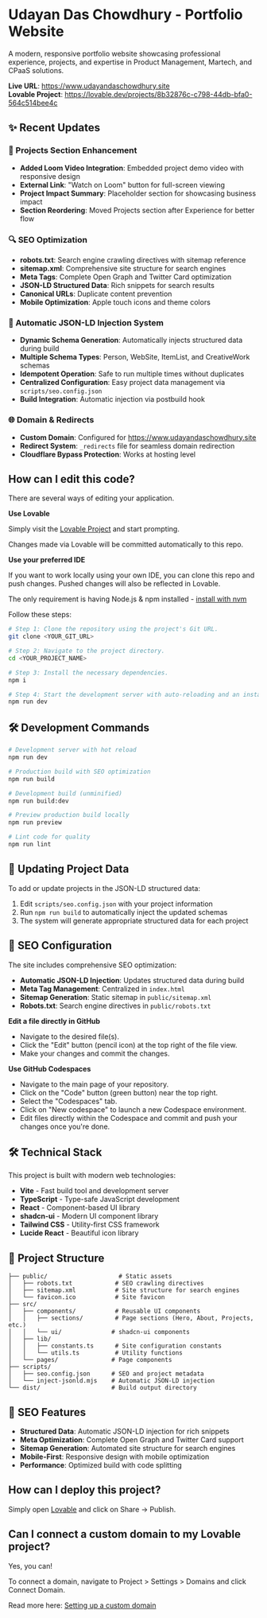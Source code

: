 # Udayan Das Chowdhury - Portfolio Website

A modern, responsive portfolio website showcasing professional experience, projects, and expertise in Product Management, Martech, and CPaaS solutions.

**Live URL**: https://www.udayandaschowdhury.site  
**Lovable Project**: https://lovable.dev/projects/8b32876c-c798-44db-bfa0-564c514bee4c

## ✨ Recent Updates

### 🎥 Projects Section Enhancement
- **Added Loom Video Integration**: Embedded project demo video with responsive design
- **External Link**: "Watch on Loom" button for full-screen viewing
- **Project Impact Summary**: Placeholder section for showcasing business impact
- **Section Reordering**: Moved Projects section after Experience for better flow

### 🔍 SEO Optimization
- **robots.txt**: Search engine crawling directives with sitemap reference
- **sitemap.xml**: Comprehensive site structure for search engines
- **Meta Tags**: Complete Open Graph and Twitter Card optimization
- **JSON-LD Structured Data**: Rich snippets for search results
- **Canonical URLs**: Duplicate content prevention
- **Mobile Optimization**: Apple touch icons and theme colors

### 🤖 Automatic JSON-LD Injection System
- **Dynamic Schema Generation**: Automatically injects structured data during build
- **Multiple Schema Types**: Person, WebSite, ItemList, and CreativeWork schemas
- **Idempotent Operation**: Safe to run multiple times without duplicates
- **Centralized Configuration**: Easy project data management via `scripts/seo.config.json`
- **Build Integration**: Automatic injection via postbuild hook

### 🌐 Domain & Redirects
- **Custom Domain**: Configured for https://www.udayandaschowdhury.site
- **Redirect System**: `_redirects` file for seamless domain redirection
- **Cloudflare Bypass Protection**: Works at hosting level

## How can I edit this code?

There are several ways of editing your application.

**Use Lovable**

Simply visit the [Lovable Project](https://lovable.dev/projects/8b32876c-c798-44db-bfa0-564c514bee4c) and start prompting.

Changes made via Lovable will be committed automatically to this repo.

**Use your preferred IDE**

If you want to work locally using your own IDE, you can clone this repo and push changes. Pushed changes will also be reflected in Lovable.

The only requirement is having Node.js & npm installed - [install with nvm](https://github.com/nvm-sh/nvm#installing-and-updating)

Follow these steps:

```sh
# Step 1: Clone the repository using the project's Git URL.
git clone <YOUR_GIT_URL>

# Step 2: Navigate to the project directory.
cd <YOUR_PROJECT_NAME>

# Step 3: Install the necessary dependencies.
npm i

# Step 4: Start the development server with auto-reloading and an instant preview.
npm run dev
```

## 🛠️ Development Commands

```sh
# Development server with hot reload
npm run dev

# Production build with SEO optimization
npm run build

# Development build (unminified)
npm run build:dev

# Preview production build locally
npm run preview

# Lint code for quality
npm run lint
```

## 📝 Updating Project Data

To add or update projects in the JSON-LD structured data:

1. Edit `scripts/seo.config.json` with your project information
2. Run `npm run build` to automatically inject the updated schemas
3. The system will generate appropriate structured data for each project

## 🔧 SEO Configuration

The site includes comprehensive SEO optimization:

- **Automatic JSON-LD Injection**: Updates structured data during build
- **Meta Tag Management**: Centralized in `index.html`
- **Sitemap Generation**: Static sitemap in `public/sitemap.xml`
- **Robots.txt**: Search engine directives in `public/robots.txt`

**Edit a file directly in GitHub**

- Navigate to the desired file(s).
- Click the "Edit" button (pencil icon) at the top right of the file view.
- Make your changes and commit the changes.

**Use GitHub Codespaces**

- Navigate to the main page of your repository.
- Click on the "Code" button (green button) near the top right.
- Select the "Codespaces" tab.
- Click on "New codespace" to launch a new Codespace environment.
- Edit files directly within the Codespace and commit and push your changes once you're done.

## 🛠️ Technical Stack

This project is built with modern web technologies:

- **Vite** - Fast build tool and development server
- **TypeScript** - Type-safe JavaScript development
- **React** - Component-based UI library
- **shadcn-ui** - Modern UI component library
- **Tailwind CSS** - Utility-first CSS framework
- **Lucide React** - Beautiful icon library

## 📁 Project Structure

```
├── public/                    # Static assets
│   ├── robots.txt            # SEO crawling directives
│   ├── sitemap.xml           # Site structure for search engines
│   └── favicon.ico           # Site favicon
├── src/
│   ├── components/           # Reusable UI components
│   │   ├── sections/         # Page sections (Hero, About, Projects, etc.)
│   │   └── ui/              # shadcn-ui components
│   ├── lib/
│   │   ├── constants.ts      # Site configuration constants
│   │   └── utils.ts          # Utility functions
│   └── pages/               # Page components
├── scripts/
│   ├── seo.config.json      # SEO and project metadata
│   └── inject-jsonld.mjs    # Automatic JSON-LD injection
└── dist/                    # Build output directory
```

## 🚀 SEO Features

- **Structured Data**: Automatic JSON-LD injection for rich snippets
- **Meta Optimization**: Complete Open Graph and Twitter Card support
- **Sitemap Generation**: Automated site structure for search engines
- **Mobile-First**: Responsive design with mobile optimization
- **Performance**: Optimized build with code splitting

## How can I deploy this project?

Simply open [Lovable](https://lovable.dev/projects/8b32876c-c798-44db-bfa0-564c514bee4c) and click on Share -> Publish.

## Can I connect a custom domain to my Lovable project?

Yes, you can!

To connect a domain, navigate to Project > Settings > Domains and click Connect Domain.

Read more here: [Setting up a custom domain](https://docs.lovable.dev/tips-tricks/custom-domain#step-by-step-guide)
